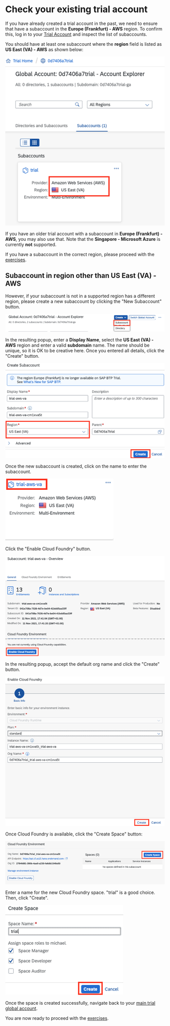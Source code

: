 # Check your existing trial account

If you have already created a trial account in the past, we need to
ensure that have a subaccount in the **Europe (Frankfurt) - AWS**
region.
To confirm this, log in to your [Trial Account](https://cockpit.eu10.hana.ondemand.com/trial/)
and inspect the list of subaccounts.

You should have at least one subaccount where the **region** field is listed as
**US East (VA) - AWS** as shown below:

![SCP Subaccount US East (VA) - AWS](../images/scp_subaccount_us_east.png)

If you have an older trial account with a subaccount in **Europe (Frankfurt) - AWS**, you may also
use that. Note that the **Singapore - Microsoft Azure** is currently **not** supported.

If you have a subaccount in the correct region, please proceed with the
[exercises](/README.md#exercises).

## Subaccount in region other than US East (VA) - AWS

However, if your subaccount is not in a supported region has a different region, please create a
new subaccount by clicking the "New Subaccount" button.

![SCP create new subaccount](../images/scp_create_new_subaccount.png)

In the resulting popup, enter a **Display Name**,
select the **US East (VA) - AWS** region and enter
a valid **subdomain** name. The name should be unique, so it is OK
to be creative here. Once you entered all details, click the
"Create" button.

![SCP new subaccount details](../images/scp_new_subaccount_details.png)

Once the new subaccount is created, click on the name to enter the
subaccount.

![SCP enter new subaccount](../images/scp_select_new_subaccount.png)

Click the "Enable Cloud Foundry" button.

![SCP enable Cloud Foundry](../images/scp_enable_cloud_foundry.png)

In the resulting popup, accept the default org name and click the "Create" button.

![SCP Cloud Foundry org name](../images/scp_cloud_foundry_org_name.png)

Once Cloud Foundry is available, click the "Create Space" button:

![SCP Create Space](../images/scp_create_space.png)

Enter a name for the new Cloud Foundry space. "trial" is a good choice.
Then, click "Create".

![SCP Create Space Details](../images/scp_create_space_details.png)

Once the space is created successfully, navigate back to your [main
trial global account](https://cockpit.eu10.hana.ondemand.com/trial/).

You are now ready to proceed with the [exercises](/README.md#exercises).
